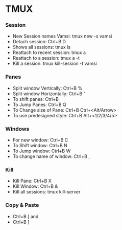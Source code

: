 # TMUX

### Session
- New Session names Vamsi: tmux new -s vamsi
- Detach session: Ctrl+B  D
- Shows all sessions: tmux ls
- Reattach to recent session: tmux a
- Reattach to a session: tmux a -t <session name>
- Kill a session: tmux kill-session -t vamsi

### Panes
- Split window Vertically: Ctrl+B %
- Split window Horizontally: Ctrl+B "
- To shift panes: Ctrl+B <Arrow keys>
- To Jump Panes: Ctrl+B Q <Number>
- To Change size of Pane: Ctrl+B Ctrl+<Alt/Arrow>
- To use predesigned style: Ctrl+B Alt+<1/2/3/4/5>

### Windows
- For new window: Ctrl+B C
- To Shift window: Ctrl+B N
- To Jump window: Ctrl+B W
- To change name of window: Ctrl+B ,

### Kill
- Kill Pane: Ctrl+B X
- Kill Window: Ctrl+B &
- Kill all sessions: tmux kill-server

 ### Copy & Paste
 - Ctrl+B [ <Arrows to move> and <Space to select>
 - Ctrl+B ]

  

